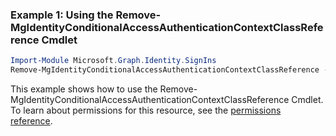 ### Example 1: Using the Remove-MgIdentityConditionalAccessAuthenticationContextClassReference Cmdlet
```powershell
Import-Module Microsoft.Graph.Identity.SignIns
Remove-MgIdentityConditionalAccessAuthenticationContextClassReference -AuthenticationContextClassReferenceId $authenticationContextClassReferenceId
```
This example shows how to use the Remove-MgIdentityConditionalAccessAuthenticationContextClassReference Cmdlet.
To learn about permissions for this resource, see the [permissions reference](/graph/permissions-reference).

